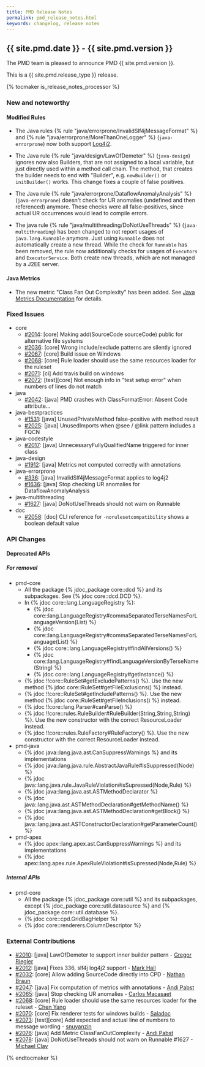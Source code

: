 ```yaml
---
title: PMD Release Notes
permalink: pmd_release_notes.html
keywords: changelog, release notes
---
```


## {{ site.pmd.date }} - {{ site.pmd.version }}

The PMD team is pleased to announce PMD {{ site.pmd.version }}.

This is a {{ site.pmd.release_type }} release.

{% tocmaker is_release_notes_processor %}

### New and noteworthy

#### Modified Rules

*   The Java rules {% rule "java/errorprone/InvalidSlf4jMessageFormat" %} and {% rule "java/errorprone/MoreThanOneLogger" %}
    (`java-errorprone`) now both support [Log4j2](https://logging.apache.org/log4j/2.x/).

*   The Java rule {% rule "java/design/LawOfDemeter" %} (`java-design`) ignores now also Builders, that are
    not assigned to a local variable, but just directly used within a method call chain. The method, that creates
    the builder needs to end with "Builder", e.g. `newBuilder()` or `initBuilder()` works. This change
    fixes a couple of false positives.

*   The Java rule {% rule "java/errorprone/DataflowAnomalyAnalysis" %} (`java-errorprone`) doesn't check for
    UR anomalies (undefined and then referenced) anymore. These checks were all false-positives, since actual
    UR occurrences would lead to compile errors.

*   The java rule {% rule "java/multithreading/DoNotUseThreads" %} (`java-multithreading`) has been changed
    to not report usages of `java.lang.Runnable` anymore. Just using `Runnable` does not automatically create
    a new thread. While the check for `Runnable` has been removed, the rule now additionally checks for
    usages of `Executors` and `ExecutorService`. Both create new threads, which are not managed by a J2EE
    server.

#### Java Metrics

*   The new metric "Class Fan Out Complexity" has been added. See
    [Java Metrics Documentation](pmd_java_metrics_index.html#class-fan-out-complexity-class_fan_out) for details.

### Fixed Issues

*   core
    *   [#2014](https://github.com/pmd/pmd/issues/2014): \[core] Making add(SourceCode sourceCode) public for alternative file systems
    *   [#2036](https://github.com/pmd/pmd/issues/2036): \[core] Wrong include/exclude patterns are silently ignored
    *   [#2067](https://github.com/pmd/pmd/issues/2067): \[core] Build issue on Windows
    *   [#2068](https://github.com/pmd/pmd/pull/2068): \[core] Rule loader should use the same resources loader for the ruleset
    *   [#2071](https://github.com/pmd/pmd/issues/2071): \[ci] Add travis build on windows
    *   [#2072](https://github.com/pmd/pmd/issues/2072): \[test]\[core] Not enough info in "test setup error" when numbers of lines do not match
*   java
    *   [#2042](https://github.com/pmd/pmd/issues/2042): \[java] PMD crashes with ClassFormatError: Absent Code attribute...
*   java-bestpractices
    *   [#1531](https://github.com/pmd/pmd/issues/1531): \[java] UnusedPrivateMethod false-positive with method result
    *   [#2025](https://github.com/pmd/pmd/issues/2025): \[java] UnusedImports when @see / @link pattern includes a FQCN
*   java-codestyle
    *   [#2017](https://github.com/pmd/pmd/issues/2017): \[java] UnnecessaryFullyQualifiedName triggered for inner class
*   java-design
    *   [#1912](https://github.com/pmd/pmd/issues/1912): \[java] Metrics not computed correctly with annotations
*   java-errorprone
    *   [#336](https://github.com/pmd/pmd/issues/336): \[java] InvalidSlf4jMessageFormat applies to log4j2
    *   [#1636](https://github.com/pmd/pmd/issues/1636): \[java] Stop checking UR anomalies for DataflowAnomalyAnalysis
*   java-multithreading
    *   [#1627](https://github.com/pmd/pmd/issues/1627): \[java] DoNotUseThreads should not warn on Runnable
*   doc
    * [#2058](https://github.com/pmd/pmd/issues/2058): \[doc] CLI reference for `-norulesetcompatibility` shows a boolean default value


### API Changes

#### Deprecated APIs

##### For removal

* pmd-core
  * All the package {% jdoc_package core::dcd %} and its subpackages. See {% jdoc core::dcd.DCD %}.
  * In {% jdoc core::lang.LanguageRegistry %}:
    * {% jdoc core::lang.LanguageRegistry#commaSeparatedTerseNamesForLanguageVersion(List) %}
    * {% jdoc core::lang.LanguageRegistry#commaSeparatedTerseNamesForLanguage(List) %}
    * {% jdoc core::lang.LanguageRegistry#findAllVersions() %}
    * {% jdoc core::lang.LanguageRegistry#findLanguageVersionByTerseName(String) %}
    * {% jdoc core::lang.LanguageRegistry#getInstance() %}
  * {% jdoc !!core::RuleSet#getExcludePatterns() %}. Use the new method {% jdoc core::RuleSet#getFileExclusions() %} instead.
  * {% jdoc !!core::RuleSet#getIncludePatterns() %}. Use the new method {% jdoc core::RuleSet#getFileInclusions() %} instead.
  * {% jdoc !!core::lang.Parser#canParse() %}
  * {% jdoc !!core::rules.RuleBuilder#RuleBuilder(String,String,String) %}. Use the new constructor with the correct ResourceLoader instead.
  * {% jdoc !!core::rules.RuleFactory#RuleFactory() %}. Use the new constructor with the correct ResourceLoader instead.
* pmd-java
  * {% jdoc java::lang.java.ast.CanSuppressWarnings %} and its implementations
  * {% jdoc java::lang.java.rule.AbstractJavaRule#isSuppressed(Node) %}
  * {% jdoc java::lang.java.rule.JavaRuleViolation#isSupressed(Node,Rule) %}
  * {% jdoc java::lang.java.ast.ASTMethodDeclarator %}
  * {% jdoc java::lang.java.ast.ASTMethodDeclaration#getMethodName() %}
  * {% jdoc java::lang.java.ast.ASTMethodDeclaration#getBlock() %}
  * {% jdoc java::lang.java.ast.ASTConstructorDeclaration#getParameterCount() %}
* pmd-apex
  * {% jdoc apex::lang.apex.ast.CanSuppressWarnings %} and its implementations
  * {% jdoc apex::lang.apex.rule.ApexRuleViolation#isSupressed(Node,Rule) %}

##### Internal APIs

* pmd-core
  * All the package {% jdoc_package core::util %} and its subpackages,
  except {% jdoc_package core::util.datasource %} and {% jdoc_package core::util.database %}.
  * {% jdoc core::cpd.GridBagHelper %}
  * {% jdoc core::renderers.ColumnDescriptor %}



### External Contributions

*   [#2010](https://github.com/pmd/pmd/pull/2010): \[java] LawOfDemeter to support inner builder pattern - [Gregor Riegler](https://github.com/gregorriegler)
*   [#2012](https://github.com/pmd/pmd/pull/2012): \[java] Fixes 336, slf4j log4j2 support - [Mark Hall](https://github.com/markhall82)
*   [#2032](https://github.com/pmd/pmd/pull/2032): \[core] Allow adding SourceCode directly into CPD - [Nathan Braun](https://github.com/nbraun-Google)
*   [#2047](https://github.com/pmd/pmd/pull/2047): \[java] Fix computation of metrics with annotations - [Andi Pabst](https://github.com/andipabst)
*   [#2065](https://github.com/pmd/pmd/pull/2065): \[java] Stop checking UR anomalies - [Carlos Macasaet](https://github.com/l0s)
*   [#2068](https://github.com/pmd/pmd/pull/2068): \[core] Rule loader should use the same resources loader for the ruleset - [Chen Yang](https://github.com/willamette)
*   [#2070](https://github.com/pmd/pmd/pull/2070): \[core] Fix renderer tests for windows builds - [Saladoc](https://github.com/Saladoc)
*   [#2073](https://github.com/pmd/pmd/pull/2073): \[test]\[core] Add expected and actual line of numbers to message wording - [snuyanzin](https://github.com/snuyanzin)
*   [#2076](https://github.com/pmd/pmd/pull/2076): \[java] Add Metric ClassFanOutComplexity - [Andi Pabst](https://github.com/andipabst)
*   [#2078](https://github.com/pmd/pmd/pull/2078): \[java] DoNotUseThreads should not warn on Runnable #1627 - [Michael Clay](https://github.com/mclay)

{% endtocmaker %}


